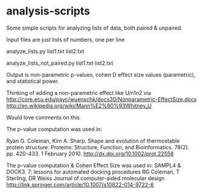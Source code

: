 analysis-scripts
================

Some simple scripts for analyzing lists of data, both paired &amp; unpaired. 

Input files are just lists of numbers, one per line

analyze_lists.py	list1.txt list2.txt

analyze_lists_not_paired.py	list1.txt list2.txt

Output is non-parametric p-values, cohen D effect size values (parametric), and statistical power.

Thinking of adding a non-parametric effect like U/n1n2 via 
http://core.ecu.edu/psyc/wuenschk/docs30/Nonparametric-EffectSize.docx
http://en.wikipedia.org/wiki/Mann%E2%80%93Whitney_U

Would love comments on this


The p-value computation was used in: 

Ryan G. Coleman, Kim A. Sharp. Shape and evolution of thermostable 
protein structure. Proteins: Structure, Function, and Bioinformatics. 
78(2). pp. 420-433. 1 February 2010. 
http://dx.doi.org/10.1002/prot.22558

The p-value computation & Cohen Effect Size was used in:
SAMPL4 & DOCK3. 7: lessons for automated docking procedures
RG Coleman, T Sterling, DR Weiss
Journal of computer-aided molecular design
http://link.springer.com/article/10.1007/s10822-014-9722-6


